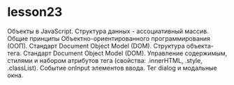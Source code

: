 # lesson23
Объекты в JavaScript. Структура данных - ассоциативный массив. Общие принципы Объектно-ориентированного программирования (ООП). Стандарт Document Object Model (DOM). Структура объекта-тега. Стандарт Document Object Model (DOM). Управление содержимым, стилями и набором атрибутов тега (свойства: .innerHTML, .style, .classList). Событие onInput элементов ввода. Тег dialog и модальные окна.
